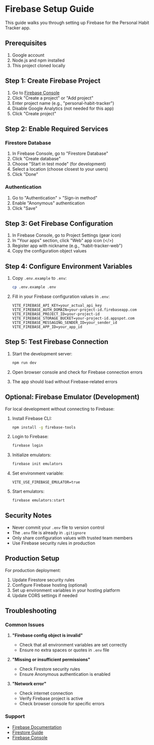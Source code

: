 # Firebase Setup Guide

This guide walks you through setting up Firebase for the Personal Habit Tracker app.

## Prerequisites

1. Google account
2. Node.js and npm installed
3. This project cloned locally

## Step 1: Create Firebase Project

1. Go to [Firebase Console](https://console.firebase.google.com/)
2. Click "Create a project" or "Add project"
3. Enter project name (e.g., "personal-habit-tracker")
4. Disable Google Analytics (not needed for this app)
5. Click "Create project"

## Step 2: Enable Required Services

### Firestore Database

1. In Firebase Console, go to "Firestore Database"
2. Click "Create database"
3. Choose "Start in test mode" (for development)
4. Select a location (choose closest to your users)
5. Click "Done"

### Authentication

1. Go to "Authentication" > "Sign-in method"
2. Enable "Anonymous" authentication
3. Click "Save"

## Step 3: Get Firebase Configuration

1. In Firebase Console, go to Project Settings (gear icon)
2. In "Your apps" section, click "Web" app icon (</>)
3. Register app with nickname (e.g., "habit-tracker-web")
4. Copy the configuration object values

## Step 4: Configure Environment Variables

1. Copy `.env.example` to `.env`:

   ```bash
   cp .env.example .env
   ```

2. Fill in your Firebase configuration values in `.env`:
   ```
   VITE_FIREBASE_API_KEY=your_actual_api_key
   VITE_FIREBASE_AUTH_DOMAIN=your-project-id.firebaseapp.com
   VITE_FIREBASE_PROJECT_ID=your-project-id
   VITE_FIREBASE_STORAGE_BUCKET=your-project-id.appspot.com
   VITE_FIREBASE_MESSAGING_SENDER_ID=your_sender_id
   VITE_FIREBASE_APP_ID=your_app_id
   ```

## Step 5: Test Firebase Connection

1. Start the development server:

   ```bash
   npm run dev
   ```

2. Open browser console and check for Firebase connection errors
3. The app should load without Firebase-related errors

## Optional: Firebase Emulator (Development)

For local development without connecting to Firebase:

1. Install Firebase CLI:

   ```bash
   npm install -g firebase-tools
   ```

2. Login to Firebase:

   ```bash
   firebase login
   ```

3. Initialize emulators:

   ```bash
   firebase init emulators
   ```

4. Set environment variable:

   ```
   VITE_USE_FIREBASE_EMULATOR=true
   ```

5. Start emulators:
   ```bash
   firebase emulators:start
   ```

## Security Notes

- Never commit your `.env` file to version control
- The `.env` file is already in `.gitignore`
- Only share configuration values with trusted team members
- Use Firebase security rules in production

## Production Setup

For production deployment:

1. Update Firestore security rules
2. Configure Firebase hosting (optional)
3. Set up environment variables in your hosting platform
4. Update CORS settings if needed

## Troubleshooting

### Common Issues

1. **"Firebase config object is invalid"**
   - Check that all environment variables are set correctly
   - Ensure no extra spaces or quotes in `.env` file

2. **"Missing or insufficient permissions"**
   - Check Firestore security rules
   - Ensure Anonymous authentication is enabled

3. **"Network error"**
   - Check internet connection
   - Verify Firebase project is active
   - Check browser console for specific errors

### Support

- [Firebase Documentation](https://firebase.google.com/docs)
- [Firestore Guide](https://firebase.google.com/docs/firestore)
- [Firebase Console](https://console.firebase.google.com/)

